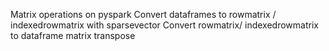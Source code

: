 Matrix operations on pyspark
Convert dataframes to rowmatrix / indexedrowmatrix with sparsevector
Convert rowmatrix/ indexedrowmatrix to dataframe
matrix transpose
